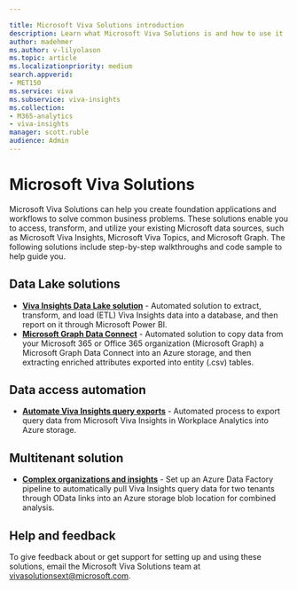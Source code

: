 ```yaml
---

title: Microsoft Viva Solutions introduction
description: Learn what Microsoft Viva Solutions is and how to use it
author: madehmer
ms.author: v-lilyolason
ms.topic: article
ms.localizationpriority: medium 
search.appverid:
- MET150
ms.service: viva 
ms.subservice: viva-insights
ms.collection: 
- M365-analytics
- viva-insights
manager: scott.ruble
audience: Admin
---
```


# Microsoft Viva Solutions

Microsoft Viva Solutions can help you create foundation applications and workflows to solve common business problems. These solutions enable you to access, transform, and utilize your existing Microsoft data sources, such as Microsoft Viva Insights, Microsoft Viva Topics, and Microsoft Graph. The following solutions include step-by-step walkthroughs and code sample to help guide you.

## Data Lake solutions

- [**Viva Insights Data Lake solution**](./data-lakes/viva-insights.md) - Automated solution to extract, transform, and load (ETL) Viva Insights data into a database, and then report on it through Microsoft Power BI.
- [**Microsoft Graph Data Connect**](https://github.com/microsoft/VivaSolutions/tree/main/Sample%20Solutions/Data%20Lake/MGDC) - Automated solution to copy data from your Microsoft 365 or Office 365 organization (Microsoft Graph) a Microsoft Graph Data Connect into an Azure storage, and then extracting enriched attributes exported into entity (.csv) tables.

## Data access automation

- [**Automate Viva Insights query exports**](automate-exports.md) - Automated process to export query data from Microsoft Viva Insights in Workplace Analytics into Azure storage.

## Multitenant solution

- [**Complex organizations and insights**](complex-organization-insights.md) - Set up an Azure Data Factory pipeline to automatically pull Viva Insights query data for two tenants through OData links into an Azure storage blob location for combined analysis.

## Help and feedback

To give feedback about or get support for setting up and using these solutions, email the Microsoft Viva Solutions team at [vivasolutionsext@microsoft.com](mailto:vivasolutionsext@microsoft.com).
